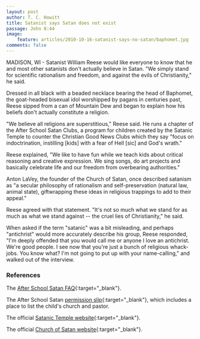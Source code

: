 ```yaml
---
layout: post
author: T. C. Howitt
title: Satanist says Satan does not exist
passage: John 8:44
image:
    feature: articles/2010-10-16-satanist-says-no-satan/baphomet.jpg
comments: false
---
```


MADISON, WI - Satanist William Reese would like everyone to know that he and most other satanists don't actually believe in Satan.  "We simply stand for scientific rationalism and freedom, and against the evils of Christianity," he said.

Dressed in all black with a beaded necklace bearing the head of Baphomet, the goat-headed bisexual idol worshipped by pagans in centuries past, Reese sipped from a can of Mountain Dew and began to explain how his beliefs don't actually constitute a religion.

"We believe all religions are superstitious," Reese said.  He runs a chapter of the After School Satan Clubs, a program for children created by the Satanic Temple to counter the Christian Good News Clubs which they say "focus on indoctrination, instilling [kids] with a fear of Hell [sic] and God's wrath."

Reese explained, "We like to have fun while we teach kids about critical reasoning and creative expression.  We sing songs, do art projects and basically celebrate life and our freedom from overbearing authorities."

Anton LaVey, the founder of the Church of Satan, once described satanism as "a secular philosophy of rationalism and self-preservation (natural law, animal state), giftwrapping these ideas in religious trappings to add to their appeal."

Reese agreed with that statement.  "It's not so much what we stand for as much as what we stand against -- the cruel lies of Christianity," he said.

When asked if the term "satanic" was a bit misleading, and perhaps "antichrist" would more accurately describe his group, Reese responded, "I'm deeply offended that you would call me or anyone I love an antichrist.  We're good people.  I see now that you're just a bunch of religious whack-jobs.  You know what?  I'm not going to put up with your name-calling," and walked out of the interview.

### References

The [After School Satan FAQ](https://afterschoolsatan.com/educatin-with-satan/faq/){:target="_blank"}.

The After School Satan [permission slip](https://afterschoolsatan.com/permission-slip/){:target="_blank"}, which includes a place to list the child's church and pastor.

The official [Satanic Temple website](https://thesatanictemple.com/){:target="_blank"}.

The official [Church of Satan website](http://www.churchofsatan.com/){:target="_blank"}.
